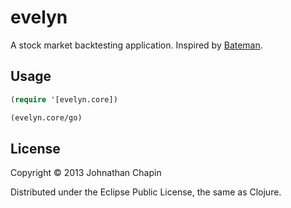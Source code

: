 # evelyn

A stock market backtesting application. Inspired by [Bateman](https://github.com/fearofcode/bateman).

## Usage

```clojure
(require '[evelyn.core])

(evelyn.core/go)
```

## License

Copyright © 2013 Johnathan Chapin

Distributed under the Eclipse Public License, the same as Clojure.

